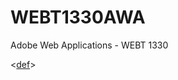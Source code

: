 # WEBT1330AWA
Adobe Web Applications - WEBT 1330

<[def]>

[def]: ttps://www.figma.com/file/7L28JP3sCi9AxPM6hyVnV4/Sourdough?type=design&node-id=14%3A75&mode=dev&t=ePPbbHmMlzW35VJp-